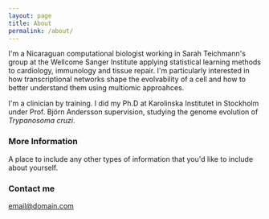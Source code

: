 ```yaml
---
layout: page
title: About
permalink: /about/
---
```


I'm a Nicaraguan computational biologist working in Sarah Teichmann's group at the Wellcome Sanger Institute applying statistical learning methods to cardiology, immunology and tissue repair. I'm particularly interested in how transcriptional networks shape the evolvability of a cell and how to better understand them using multiomic approahces. 

I'm a clinician by training. I did my Ph.D at Karolinska Institutet in Stockholm under Prof. Björn Andersson supervision, studying the genome evolution of _Trypanosoma cruzi_.

### More Information

A place to include any other types of information that you'd like to include about yourself.

### Contact me

[email@domain.com](mailto:cntalaveralopez@gmail.com)